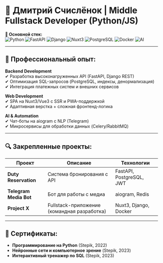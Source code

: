 # 👋 Дмитрий Счислёнок | Middle Fullstack Developer (Python/JS)

**📍 Основной стек:**  
![Python](https://img.shields.io/badge/-Python-3776AB?logo=python&logoColor=white)
![FastAPI](https://img.shields.io/badge/-FastAPI-009688?logo=fastapi&logoColor=white)
![Django](https://img.shields.io/badge/-Django-092E20?logo=django&logoColor=white)
![Nuxt3](https://img.shields.io/badge/-Nuxt3-00DC82?logo=nuxt.js&logoColor=white)
![PostgreSQL](https://img.shields.io/badge/-PostgreSQL-4169E1?logo=postgresql&logoColor=white)
![Docker](https://img.shields.io/badge/-Docker-2496ED?logo=docker&logoColor=white)
![AI](https://img.shields.io/badge/-AI%20%26%20CV-FF6F00?logo=openai)  *<!-- Компьютерное зрение -->*

---

## 🚀 Профессиональный опыт:
**Backend Development**  
✔ Разработка высоконагруженных API (FastAPI, Django REST)  
✔ Оптимизация SQL-запросов (PostgreSQL, индексы, денормализация)  
✔ Интеграция платежных систем и внешних сервисов  

**Web Development**  
✔ SPA на Nuxt3/Vue3 с SSR и PWA-поддержкой  
✔ Адаптивная верстка + сложная фронтенд-логика  

**AI & Automation**  
✔ Чат-боты на aiogram с NLP (Telegram)  
✔ Микросервисы для обработки данных (Celery/RabbitMQ)  

---

## 🔍 Закрепленные проекты:
| Проект | Описание | Технологии |
|--------|----------|------------|
| **Duty Reservation** | Система бронирования с API | FastAPI, PostgreSQL, JWT |
| **Telegram Media Bot** | Бот для работы с медиа | aiogram, Redis |
| **Project X** | Fullstack-приложение (командная разработка) | Nuxt3, Django, Docker |

---

## 📜 Сертификаты:
- **Программирование на Python** (Stepik, 2022)  
- **Нейронные сети и компьютерное зрение** (Stepik, 2023)  
- **Интерактивный тренажер по SQL** (Stepik, 2023)  
